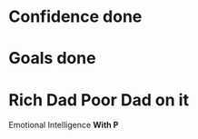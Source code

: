 # Confidence **done**
# Goals **done**
# Rich Dad Poor Dad **on it**
Emotional Intelligence **With P**
